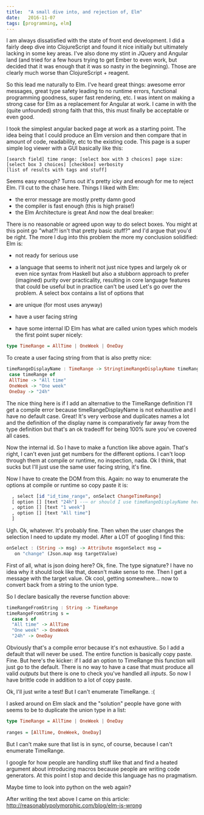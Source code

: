 ```yaml
---
title:	"A small dive into, and rejection of, Elm"
date:	2016-11-07
tags: [programming, elm]
---
```


I am always dissatisfied with the state of front end development. I did a fairly deep dive into ClojureScript and found it nice initially but ultimately lacking in some key areas. I've also done my stint in JQuery and Angular land (and tried for a few hours trying to get Ember to even work, but decided that it was enough that it was so nasty in the beginning). Those are clearly much worse than ClojureScript + reagent.

So this lead me naturally to Elm. I've heard great things: awesome error messages, great type safety leading to no runtime errors, functional programming goodness, super fast rendering, etc. I was intent on making a strong case for Elm as a replacement for Angular at work. I came in with the (quite unfounded) strong faith that this, this must finally be acceptable or even good.

I took the simplest angular backed page at work as a starting point. The idea being that I could produce an Elm version and then compare that in amount of code, readability, etc to the existing code. This page is a super simple log viewer with a GUI basically like this:


```
[search field] time range: [select box with 3 choices] page size: [select box 3 choices] [checkbox] verbosity
[list of results with tags and stuff]
```

Seems easy enough? Turns out it's pretty icky and enough for me to reject Elm. I'll cut to the chase here. Things I liked with Elm:

* the error message are mostly pretty damn good
* the compiler is fast enough (this is high praise!)
* the Elm Architecture is great
And now the deal breaker:

There is no reasonable or agreed upon way to do select boxes. You might at this point go "what?! isn't that pretty basic stuff?" and I'd argue that you'd be right. The more I dug into this problem the more my conclusion solidified: Elm is:

* not ready for serious use
* a language that seems to inherit not just nice types and largely ok or even nice syntax from Haskell but also a stubborn approach to prefer (imagined) purity over practicality, resulting in core language features that could be useful but in practice can't be used
Let's go over the problem. A select box contains a list of options that

* are unique (for most uses anyway)
* have a user facing string
* have some internal ID
Elm has what are called union types which models the first point super nicely:

```haskell
type TimeRange = AllTime | OneWeek | OneDay
```

To create a user facing string from that is also pretty nice:

```haskell
timeRangeDisplayName : TimeRange -> StringtimeRangeDisplayName timeRange =  
 case timeRange of  
 AllTime -> "All time"  
 OneWeek -> "One week"  
 OneDay -> "24h"
```

The nice thing here is if I add an alternative to the TimeRange definition I'll get a compile error because timeRangeDisplayName is not exhaustive and I have no default case. Great! It's very verbose and duplicates names a lot and the definition of the display name is comparatively far away from the type definition but that's an ok tradeoff for being 100% sure you've covered all cases.

Now the internal id. So I have to make a function like above again. That's right, I can't even just get numbers for the different options. I can't loop through them at compile or runtime, no inspection, nada. Ok I think, that sucks but I'll just use the same user facing string, it's fine.

Now I have to create the DOM from this. Again: no way to enumerate the options at compile or runtime so copy paste it is:

```haskell
  , select [id "id_time_range", onSelect ChangeTimeRange]  
  [ option [] [text "24h"] --— or should I use timeRangeDisplayName here? It's even worse!  
  , option [] [text "1 week"]  
  , option [] [text "All time"]  
  ]
```

Ugh. Ok, whatever. It's probably fine. Then when the user changes the selection I need to update my model. After a LOT of googling I find this:

```haskell
onSelect : (String -> msg) -> Attribute msgonSelect msg =  
   on "change" (Json.map msg targetValue)
```

First of all, what is json doing here? Ok, fine. The type signature? I have no idea why it should look like that, doesn't make sense to me. Then I get a message with the target value. Ok cool, getting somewhere… now to convert back from a string to the union type.

So I declare basically the reverse function above:

```haskell
timeRangeFromString : String -> TimeRange  
timeRangeFromString s =  
  case s of  
  "All time" -> AllTime  
  "One week" -> OneWeek  
  "24h" -> OneDay
```

Obviously that's a compile error because it's not exhaustive. So I add a default that will never be used. The entire function is basically copy paste. Fine. But here's the kicker: if I add an option to TimeRange this function will just go to the default. There is no way to have a case that must produce all valid _outputs_ but there is one to check you've handled all _inputs_. So now I have brittle code in addition to a lot of copy paste.

Ok, I'll just write a test! But I can't enumerate TimeRange. :(

I asked around on Elm slack and the "solution" people have gone with seems to be to duplicate the union type in a list:

```haskell
type TimeRange = AllTime | OneWeek | OneDay
  
ranges = [AllTime, OneWeek, OneDay]
```

But I can't make sure that list is in sync, of course, because I can't enumerate TimeRange.

I google for how people are handling stuff like that and find a heated argument about introducing macros because people are writing code generators. At this point I stop and decide this language has no pragmatism.

Maybe time to look into python on the web again?

After writing the text above I came on this article: <http://reasonablypolymorphic.com/blog/elm-is-wrong>
